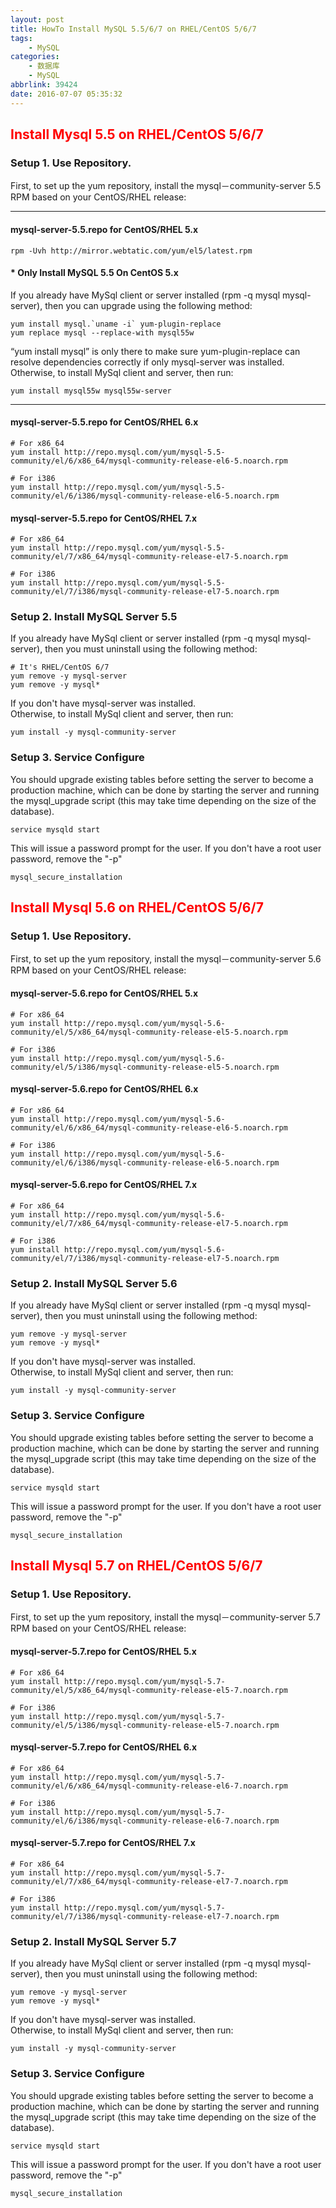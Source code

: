 ```yaml
---
layout: post
title: HowTo Install MySQL 5.5/6/7 on RHEL/CentOS 5/6/7
tags: 
    - MySQL
categories: 
    - 数据库
    - MySQL
abbrlink: 39424
date: 2016-07-07 05:35:32
---
```


## <font color=red>Install Mysql 5.5 on RHEL/CentOS 5/6/7 </font>

### **Setup 1. Use Repository.**

First, to set up the yum repository, install the mysql－community-server 5.5 RPM based on your CentOS/RHEL release: <br>

---
#### **mysql-server-5.5.repo for CentOS/RHEL 5.x**
```
rpm -Uvh http://mirror.webtatic.com/yum/el5/latest.rpm
```
#### * **Only Install MySQL 5.5 On CentOS 5.x**
If you already have MySql client or server installed (rpm -q mysql mysql-server), then you can upgrade using the following method:<br>
```
yum install mysql.`uname -i` yum-plugin-replace
yum replace mysql --replace-with mysql55w
```

“yum install mysql” is only there to make sure yum-plugin-replace can resolve dependencies correctly if only mysql-server was installed.<br>
Otherwise, to install MySql client and server, then run:<br>
```
yum install mysql55w mysql55w-server
```
---

#### **mysql-server-5.5.repo for CentOS/RHEL 6.x**
```
# For x86_64
yum install http://repo.mysql.com/yum/mysql-5.5-community/el/6/x86_64/mysql-community-release-el6-5.noarch.rpm

# For i386
yum install http://repo.mysql.com/yum/mysql-5.5-community/el/6/i386/mysql-community-release-el6-5.noarch.rpm
```

#### **mysql-server-5.5.repo for CentOS/RHEL 7.x**
```
# For x86_64
yum install http://repo.mysql.com/yum/mysql-5.5-community/el/7/x86_64/mysql-community-release-el7-5.noarch.rpm

# For i386
yum install http://repo.mysql.com/yum/mysql-5.5-community/el/7/i386/mysql-community-release-el7-5.noarch.rpm
```

### **Setup 2. Install MySQL Server 5.5**
If you already have MySql client or server installed (rpm -q mysql mysql-server), then you must uninstall using the following method:<br>
```
# It's RHEL/CentOS 6/7
yum remove -y mysql-server
yum remove -y mysql*
```

If you don't have mysql-server was installed.<br>
Otherwise, to install MySql client and server, then run:<br>
```
yum install -y mysql-community-server
```

### **Setup 3. Service Configure**
You should upgrade existing tables before setting the server to become a production machine, which can be done by starting the server and running the mysql_upgrade script (this may take time depending on the size of the database).<br>
```
service mysqld start
```
This will issue a password prompt for the user. If you don't have a root user password, remove the "-p"<br>
```
mysql_secure_installation
```

## <font color=red>Install Mysql 5.6 on RHEL/CentOS 5/6/7 </font>

### **Setup 1. Use Repository.**

First, to set up the yum repository, install the mysql－community-server 5.6 RPM based on your CentOS/RHEL release: <br>

#### **mysql-server-5.6.repo for CentOS/RHEL 5.x**
```
# For x86_64
yum install http://repo.mysql.com/yum/mysql-5.6-community/el/5/x86_64/mysql-community-release-el5-5.noarch.rpm

# For i386
yum install http://repo.mysql.com/yum/mysql-5.6-community/el/5/i386/mysql-community-release-el5-5.noarch.rpm
```

#### **mysql-server-5.6.repo for CentOS/RHEL 6.x**
```
# For x86_64
yum install http://repo.mysql.com/yum/mysql-5.6-community/el/6/x86_64/mysql-community-release-el6-5.noarch.rpm

# For i386
yum install http://repo.mysql.com/yum/mysql-5.6-community/el/6/i386/mysql-community-release-el6-5.noarch.rpm
```

#### **mysql-server-5.6.repo for CentOS/RHEL 7.x**
```
# For x86_64
yum install http://repo.mysql.com/yum/mysql-5.6-community/el/7/x86_64/mysql-community-release-el7-5.noarch.rpm

# For i386
yum install http://repo.mysql.com/yum/mysql-5.6-community/el/7/i386/mysql-community-release-el7-5.noarch.rpm
```


### **Setup 2. Install MySQL Server 5.6**
If you already have MySql client or server installed (rpm -q mysql mysql-server), then you must uninstall using the following method:<br>
```
yum remove -y mysql-server
yum remove -y mysql*
```

If you don't have mysql-server was installed.<br>
Otherwise, to install MySql client and server, then run:<br>
```
yum install -y mysql-community-server
```

### **Setup 3. Service Configure**
You should upgrade existing tables before setting the server to become a production machine, which can be done by starting the server and running the mysql_upgrade script (this may take time depending on the size of the database).<br>
```
service mysqld start
```
This will issue a password prompt for the user. If you don't have a root user password, remove the "-p"<br>
```
mysql_secure_installation
```

## <font color=red>Install Mysql 5.7 on RHEL/CentOS 5/6/7 </font>

### **Setup 1. Use Repository.**

First, to set up the yum repository, install the mysql－community-server 5.7 RPM based on your CentOS/RHEL release: <br>

#### **mysql-server-5.7.repo for CentOS/RHEL 5.x**
```
# For x86_64
yum install http://repo.mysql.com/yum/mysql-5.7-community/el/5/x86_64/mysql-community-release-el5-7.noarch.rpm

# For i386
yum install http://repo.mysql.com/yum/mysql-5.7-community/el/5/i386/mysql-community-release-el5-7.noarch.rpm
```

#### **mysql-server-5.7.repo for CentOS/RHEL 6.x**
```
# For x86_64
yum install http://repo.mysql.com/yum/mysql-5.7-community/el/6/x86_64/mysql-community-release-el6-7.noarch.rpm

# For i386
yum install http://repo.mysql.com/yum/mysql-5.7-community/el/6/i386/mysql-community-release-el6-7.noarch.rpm
```

#### **mysql-server-5.7.repo for CentOS/RHEL 7.x**
```
# For x86_64
yum install http://repo.mysql.com/yum/mysql-5.7-community/el/7/x86_64/mysql-community-release-el7-7.noarch.rpm

# For i386
yum install http://repo.mysql.com/yum/mysql-5.7-community/el/7/i386/mysql-community-release-el7-7.noarch.rpm
```


### **Setup 2. Install MySQL Server 5.7**
If you already have MySql client or server installed (rpm -q mysql mysql-server), then you must uninstall using the following method:<br>
```
yum remove -y mysql-server
yum remove -y mysql*
```

If you don't have mysql-server was installed.<br>
Otherwise, to install MySql client and server, then run:<br>
```
yum install -y mysql-community-server
```

### **Setup 3. Service Configure**
You should upgrade existing tables before setting the server to become a production machine, which can be done by starting the server and running the mysql_upgrade script (this may take time depending on the size of the database).<br>
```
service mysqld start
```
This will issue a password prompt for the user. If you don't have a root user password, remove the "-p"<br>
```
mysql_secure_installation
```






